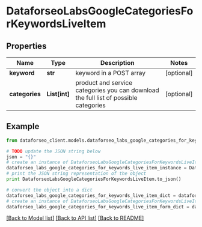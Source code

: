 # DataforseoLabsGoogleCategoriesForKeywordsLiveItem


## Properties

Name | Type | Description | Notes
------------ | ------------- | ------------- | -------------
**keyword** | **str** | keyword in a POST array | [optional] 
**categories** | **List[int]** | product and service categories you can download the full list of possible categories | [optional] 

## Example

```python
from dataforseo_client.models.dataforseo_labs_google_categories_for_keywords_live_item import DataforseoLabsGoogleCategoriesForKeywordsLiveItem

# TODO update the JSON string below
json = "{}"
# create an instance of DataforseoLabsGoogleCategoriesForKeywordsLiveItem from a JSON string
dataforseo_labs_google_categories_for_keywords_live_item_instance = DataforseoLabsGoogleCategoriesForKeywordsLiveItem.from_json(json)
# print the JSON string representation of the object
print DataforseoLabsGoogleCategoriesForKeywordsLiveItem.to_json()

# convert the object into a dict
dataforseo_labs_google_categories_for_keywords_live_item_dict = dataforseo_labs_google_categories_for_keywords_live_item_instance.to_dict()
# create an instance of DataforseoLabsGoogleCategoriesForKeywordsLiveItem from a dict
dataforseo_labs_google_categories_for_keywords_live_item_form_dict = dataforseo_labs_google_categories_for_keywords_live_item.from_dict(dataforseo_labs_google_categories_for_keywords_live_item_dict)
```
[[Back to Model list]](../README.md#documentation-for-models) [[Back to API list]](../README.md#documentation-for-api-endpoints) [[Back to README]](../README.md)


